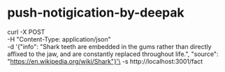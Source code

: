# push-notigication-by-deepak

curl -X POST \
 -H "Content-Type: application/json" \
 -d '{"info": "Shark teeth are embedded in the gums rather than directly affixed to the jaw, and are constantly replaced throughout life.", "source": "https://en.wikipedia.org/wiki/Shark"}'\
 -s http://localhost:3001/fact
